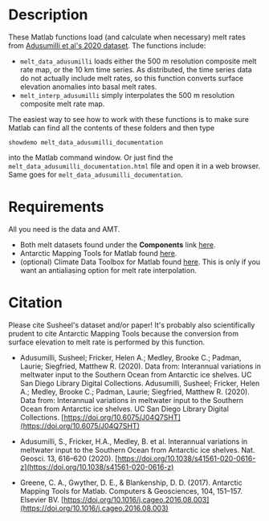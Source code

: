 # Description 
These Matlab functions load (and calculate when necessary) melt rates from [Adusumilli et al's 2020 dataset](https://library.ucsd.edu/dc/object/bb0448974g). The functions include:

- `melt_data_adusumilli` loads either the 500 m resolution composite melt rate map, or the 10 km time series. As distributed, the time series data do not actually include melt rates, so this function converts surface elevation anomalies into basal melt rates. 
- `melt_interp_adusumilli` simply interpolates the 500 m resolution composite melt rate map. 

The easiest way to see how to work with these functions is to make sure Matlab can find all the contents of these folders and then type 

    showdemo melt_data_adusumilli_documentation

into the Matlab command window. Or just find the `melt_data_adusumilli_documentation.html` file and open it in a web browser. Same goes for `melt_data_adusumilli_documentation`.

# Requirements 
All you need is the data and AMT. 

- Both melt datasets found under the **Components** link [here](https://library.ucsd.edu/dc/object/bb0448974g).
- Antarctic Mapping Tools for Matlab found [here](https://www.mathworks.com/matlabcentral/fileexchange/47638).
- (optional) Climate Data Toolbox for Matlab found [here](https://github.com/chadagreene/CDT). This is only if you want an antialiasing option for melt rate interpolation. 


# Citation 
Please cite Susheel's dataset and/or paper! It's probably also scientifically prudent to cite Antarctic Mapping Tools because the conversion from surface elevation to melt rate is performed by this function. 

- Adusumilli, Susheel; Fricker, Helen A.; Medley, Brooke C.; Padman, Laurie; Siegfried, Matthew R. (2020). Data from: Interannual variations in meltwater input to the Southern Ocean from Antarctic ice shelves. UC San Diego Library Digital Collections. Adusumilli, Susheel; Fricker, Helen A.; Medley, Brooke C.; Padman, Laurie; Siegfried, Matthew R. (2020). Data from: Interannual variations in meltwater input to the Southern Ocean from Antarctic ice shelves. UC San Diego Library Digital Collections. [https://doi.org/10.6075/J04Q7SHT](https://doi.org/10.6075/J04Q7SHT)

- Adusumilli, S., Fricker, H.A., Medley, B. et al. Interannual variations in meltwater input to the Southern Ocean from Antarctic ice shelves. Nat. Geosci. 13, 616–620 (2020). [https://doi.org/10.1038/s41561-020-0616-z](https://doi.org/10.1038/s41561-020-0616-z)

- Greene, C. A., Gwyther, D. E., & Blankenship, D. D. (2017). Antarctic Mapping Tools for Matlab. Computers & Geosciences, 104, 151–157. Elsevier BV. [https://doi.org/10.1016/j.cageo.2016.08.003](https://doi.org/10.1016/j.cageo.2016.08.003)
